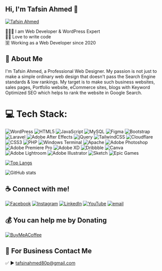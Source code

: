 ## Hi, I'm Tafsin Ahmed 👋
[<img src='https://tafsinahmed.com/wp-content/uploads/2025/03/Tafsin-git.png' alt='Tafsin Ahmed'>](https://github.com/tafsin80p/)
<p>
👨🏻‍💻 I am Web Developer & WordPress Expert <br> 
✍🏻 Love to write code <br> 
🈺 Working as a Web Developer since 2020 </p> 



## 🚀 About Me
I'm  Tafsin Ahmed, a Professional Web Designer. My passion is not just to make a simple ordinary web design that doesn't pass the Search Engine standards & low rankings. My target is to make such business websites, sales pages, Portfolio website, eCommerce sites, blogs with Keyword Optimized SEO which helps to rank the website in Google Search. 

# 💻 Tech Stack:
![WordPress](https://img.shields.io/badge/WordPress-%23117AC9.svg?style=for-the-badge&logo=WordPress&logoColor=white) ![HTML5](https://img.shields.io/badge/html5-%23E34F26.svg?style=for-the-badge&logo=html5&logoColor=white) ![JavaScript](https://img.shields.io/badge/javascript-%23323330.svg?style=for-the-badge&logo=javascript&logoColor=%23F7DF1E) ![MySQL](https://img.shields.io/badge/mysql-4479A1.svg?style=for-the-badge&logo=mysql&logoColor=white) ![Figma](https://img.shields.io/badge/figma-%23F24E1E.svg?style=for-the-badge&logo=figma&logoColor=white) ![Bootstrap](https://img.shields.io/badge/bootstrap-%238511FA.svg?style=for-the-badge&logo=bootstrap&logoColor=white) ![Laravel](https://img.shields.io/badge/laravel-%23FF2D20.svg?style=for-the-badge&logo=laravel&logoColor=white) ![Adobe After Effects](https://img.shields.io/badge/Adobe%20After%20Effects-9999FF.svg?style=for-the-badge&logo=Adobe%20After%20Effects&logoColor=white) ![jQuery](https://img.shields.io/badge/jquery-%230769AD.svg?style=for-the-badge&logo=jquery&logoColor=white) ![TailwindCSS](https://img.shields.io/badge/tailwindcss-%2338B2AC.svg?style=for-the-badge&logo=tailwind-css&logoColor=white) ![Cloudflare](https://img.shields.io/badge/Cloudflare-F38020?style=for-the-badge&logo=Cloudflare&logoColor=white) ![CSS3](https://img.shields.io/badge/css3-%231572B6.svg?style=for-the-badge&logo=css3&logoColor=white) ![PHP](https://img.shields.io/badge/php-%23777BB4.svg?style=for-the-badge&logo=php&logoColor=white) ![Windows Terminal](https://img.shields.io/badge/Windows%20Terminal-%234D4D4D.svg?style=for-the-badge&logo=windows-terminal&logoColor=white) ![Apache](https://img.shields.io/badge/apache-%23D42029.svg?style=for-the-badge&logo=apache&logoColor=white) ![Adobe Photoshop](https://img.shields.io/badge/adobe%20photoshop-%2331A8FF.svg?style=for-the-badge&logo=adobe%20photoshop&logoColor=white) ![Adobe Premiere Pro](https://img.shields.io/badge/Adobe%20Premiere%20Pro-9999FF.svg?style=for-the-badge&logo=Adobe%20Premiere%20Pro&logoColor=white) ![Adobe XD](https://img.shields.io/badge/Adobe%20XD-470137?style=for-the-badge&logo=Adobe%20XD&logoColor=#FF61F6) ![Dribbble](https://img.shields.io/badge/Dribbble-EA4C89?style=for-the-badge&logo=dribbble&logoColor=white) ![Canva](https://img.shields.io/badge/Canva-%2300C4CC.svg?style=for-the-badge&logo=Canva&logoColor=white) ![Adobe Lightroom](https://img.shields.io/badge/Adobe%20Lightroom-31A8FF.svg?style=for-the-badge&logo=Adobe%20Lightroom&logoColor=white) ![Adobe Illustrator](https://img.shields.io/badge/adobe%20illustrator-%23FF9A00.svg?style=for-the-badge&logo=adobe%20illustrator&logoColor=white) ![Sketch](https://img.shields.io/badge/Sketch-FFB387?style=for-the-badge&logo=sketch&logoColor=black) ![Epic Games](https://img.shields.io/badge/epicgames-%23313131.svg?style=for-the-badge&logo=epicgames&logoColor=white)
<br>

[![Top Langs](https://github-readme-stats.vercel.app/api/top-langs/?username=tafsin80p)](https://github.com/anuraghazra/github-readme-stats)


![GitHub stats](https://github-readme-stats.vercel.app/api?username=tafsin80p&show_icons=true) 


## ☕ Connect with me!
[![Facebook](https://img.shields.io/badge/Facebook-%231877F2.svg?logo=Facebook&logoColor=white)](https://facebook.com/tafsin.ahmed.458607) [![Instagram](https://img.shields.io/badge/Instagram-%23E4405F.svg?logo=Instagram&logoColor=white)](https://instagram.com/jerry80p) [![LinkedIn](https://img.shields.io/badge/LinkedIn-%230077B5.svg?logo=linkedin&logoColor=white)](https://linkedin.com/in/tafsin-ahmed-mohim-1b3379232) [![YouTube](https://img.shields.io/badge/YouTube-%23FF0000.svg?logo=YouTube&logoColor=white)](https://youtube.com/@@tafsindev80p) [![email](https://img.shields.io/badge/Email-D14836?logo=gmail&logoColor=white)](mailto:tafsinahmed80p@gmail.com)   


## 💰 You can help me by Donating
  [![BuyMeACoffee](https://img.shields.io/badge/Buy%20Me%20a%20Coffee-ffdd00?style=for-the-badge&logo=buy-me-a-coffee&logoColor=black)](https://buymeacoffee.com/tafsin80p) 
  
## 📧 For Business Contact Me
✅  ► tafsinahmed80p@gmail.com

